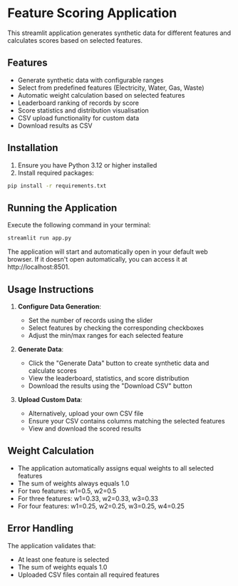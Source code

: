 
# Feature Scoring Application

This streamlit application generates synthetic data for different features and calculates scores based on selected features.

## Features

- Generate synthetic data with configurable ranges
- Select from predefined features (Electricity, Water, Gas, Waste)
- Automatic weight calculation based on selected features
- Leaderboard ranking of records by score
- Score statistics and distribution visualisation
- CSV upload functionality for custom data
- Download results as CSV

## Installation

1. Ensure you have Python 3.12 or higher installed
2. Install required packages:

```bash
pip install -r requirements.txt
```

## Running the Application

Execute the following command in your terminal:

```bash
streamlit run app.py
```

The application will start and automatically open in your default web browser. If it doesn't open automatically, you can access it at http://localhost:8501.

## Usage Instructions

1. **Configure Data Generation**:
   - Set the number of records using the slider
   - Select features by checking the corresponding checkboxes
   - Adjust the min/max ranges for each selected feature

2. **Generate Data**:
   - Click the "Generate Data" button to create synthetic data and calculate scores
   - View the leaderboard, statistics, and score distribution
   - Download the results using the "Download CSV" button

3. **Upload Custom Data**:
   - Alternatively, upload your own CSV file
   - Ensure your CSV contains columns matching the selected features
   - View and download the scored results

## Weight Calculation

- The application automatically assigns equal weights to all selected features
- The sum of weights always equals 1.0
- For two features: w1=0.5, w2=0.5
- For three features: w1=0.33, w2=0.33, w3=0.33
- For four features: w1=0.25, w2=0.25, w3=0.25, w4=0.25

## Error Handling

The application validates that:
- At least one feature is selected
- The sum of weights equals 1.0
- Uploaded CSV files contain all required features


